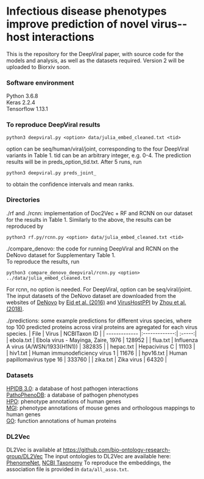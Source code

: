 # Infectious disease phenotypes improve prediction of novel virus--host interactions
This is the repository for the DeepViral paper, with source code for the models and analysis, as well as the datasets required. Version 2 will be uploaded to Biorxiv soon.

### Software environment 
Python 3.6.8   
Keras 2.2.4  
Tensorflow 1.13.1  

### To reproduce DeepViral results
```
python3 deepviral.py <option> data/julia_embed_cleaned.txt <tid>
```
option can be seq/human/viral/joint, corresponding to the four DeepViral variants in Table 1. 
tid can be an arbitrary integer, e.g. 0-4. The prediction results will be in preds_option_tid.txt.
After 5 runs, run 
```
python3 deepviral.py preds_joint_
``` 
to obtain the confidence intervals and mean ranks.

### Directories
./rf and ./rcnn: implementation of Doc2Vec + RF and RCNN on our dataset for the results in Table 1.
Similarly to the above, the results can be reproduced by 
```
python3 rf.py/rcnn.py <option> data/julia_embed_cleaned.txt <tid>
```

./compare_denovo: the code for running DeepViral and RCNN on the DeNovo dataset for Supplementary Table 1.    
To reproduce the results, run
```
python3 compare_denovo_deepviral/rcnn.py <option> ../data/julia_embed_cleaned.txt
```
For rcnn, no option is needed. For DeepViral, option can be seq/viral/joint.
The input datasets of the DeNovo dataset are downloaded from the websites of [DeNovo](https://bioinformatics.cs.vt.edu/~alzahraa/denovo) by [Eid et al. (2016)](https://academic.oup.com/bioinformatics/article/32/8/1144/1744545) and [VirusHostPPI](http://165.246.44.47/VirusHostPPI/Additional) by [Zhou et al. (2018)](https://bmcgenomics.biomedcentral.com/articles/10.1186/s12864-018-4924-2).

./predictions: some example predictions for different virus species, where top 100 predicted proteins across viral proteins are agregated for each virus species. 
| File        | Virus           | NCBITaxon ID   |
| ------------- |:-------------:| :-----:|
| ebola.txt      | Ebola virus - Mayinga, Zaire, 1976 | 128952 |
| flua.txt     | Influenza A virus (A/WSN/1933(H1N1))  | 382835 |
| hepac.txt | Hepacivirus C |  11103  |
| hiv1.txt | Human immunodeficiency virus 1 |  11676  |
| hpv16.txt | Human papillomavirus type 16 |  333760  |
| zika.txt | Zika virus | 64320   |

### Datasets
[HPIDB 3.0](https://hpidb.igbb.msstate.edu/): a database of host pathogen interactions\
[PathoPhenoDB](http://patho.phenomebrowser.net/#/downloads): a database of pathogen phenotypes\
[HPO](https://hpo.jax.org/app/download/annotation): phenotype annotations of human genes\
[MGI](http://www.informatics.jax.org/downloads/reports/index.html#pheno): phenotype annotations of mouse genes and orthologous mappings to human genes\
[GO](http://current.geneontology.org/products/pages/downloads.html): function annotations of human proteins

### DL2Vec 
DL2Vec is available at https://github.com/bio-ontology-research-group/DL2Vec
The input ontologies to DL2Vec are available here: [PhenomeNet](http://aber-owl.net/ontology/PhenomeNET/#/), [NCBI Taxonomy](https://www.ebi.ac.uk/ols/ontologies/ncbitaxon)
To reproduce the embeddings, the association file is provided in ```data/all_asso.txt```.

